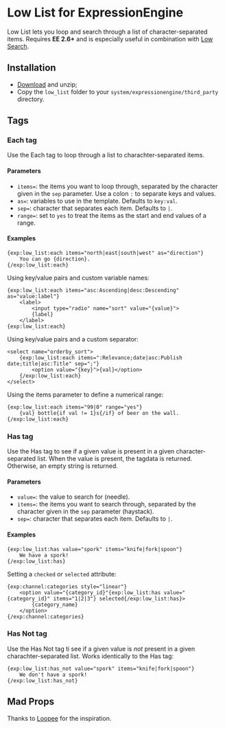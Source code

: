 # Low List for ExpressionEngine

Low List lets you loop and search through a list of character-separated items. Requires **EE 2.6+** and is especially useful in combination with [Low Search](http://gotolow/addons/low-search).

## Installation

- [Download](https://github.com/low/low_list/archive/master.zip) and unzip;
- Copy the `low_list` folder to your `system/expressionengine/third_party` directory.

## Tags

### Each tag

Use the Each tag to loop through a list to charachter-separated items.
    
#### Parameters

- `items=`: the items you want to loop through, separated by the character given in the `sep` parameter. Use a colon `:` to separate keys and values.
- `as=`: variables to use in the template. Defaults to `key:val`.
- `sep=`: character that separates each item. Defaults to `|`.
- `range=`: set to `yes` to treat the items as the start and end values of a range.

#### Examples

    {exp:low_list:each items="north|east|south|west" as="direction"}
        You can go {direction}.
    {/exp:low_list:each}

Using key/value pairs and custom variable names:

    {exp:low_list:each items="asc:Ascending|desc:Descending" as="value:label"}
		<label>
		    <input type="radio" name="sort" value="{value}">
		    {label}
		</label>
    {exp:low_list:each}

Using key/value pairs and a custom separator:

	<select name="orderby_sort">
		{exp:low_list:each items=":Relevance;date|asc:Publish date;title|asc:Title" sep=";"}
			<option value="{key}">{val}</option>
		{/exp:low_list:each}
	</select>

Using the items parameter to define a numerical range:

	{exp:low_list:each items="99|0" range="yes"}
		{val} bottle{if val != 1}s{/if} of beer on the wall.
	{/exp:low_list:each}

### Has tag

Use the Has tag to see if a given value is present in a given character-separated list. When the value is present, the tagdata is returned. Otherwise, an empty string is returned.

#### Parameters

- `value=`: the value to search for (needle).
- `items=`: the items you want to search through, separated by the character given in the `sep` parameter (haystack).
- `sep=`: character that separates each item. Defaults to `|`.

#### Examples

    {exp:low_list:has value="spork" items="knife|fork|spoon"}
        We have a spork!
    {/exp:low_list:has}

Setting a `checked` or `selected` attribute:

	{exp:channel:categories style="linear"}
		<option value="{category_id}"{exp:low_list:has value="{category_id}" items="1|2|3"} selected{/exp:low_list:has}>
			{category_name}
		</option>
	{/exp:channel:categories}

### Has Not tag

Use the Has Not tag ti see if a given value is *not* present in a given charachter-separated list. Works identically to the Has tag:

    {exp:low_list:has_not value="spork" items="knife|fork|spoon"}
        We don't have a spork!
    {/exp:low_list:has_not}

## Mad Props

Thanks to [Loopee](https://github.com/danott/ee-loopee) for the inspiration.